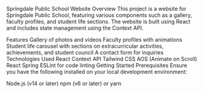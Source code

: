 Springdale Public School Website
Overview
This project is a website for Springdale Public School, featuring various components such as a gallery, faculty profiles, and student life sections. The website is built using React and includes state management using the Context API.

Features
Gallery of photos and videos
Faculty profiles with animations
Student life carousel with sections on extracurricular activities, achievements, and student council
A contact form for inquiries
Technologies Used
React
Context API
Tailwind CSS
AOS (Animate on Scroll)
React Spring
ESLint for code linting
Getting Started
Prerequisites
Ensure you have the following installed on your local development environment:

Node.js (v14 or later)
npm (v6 or later) or yarn

